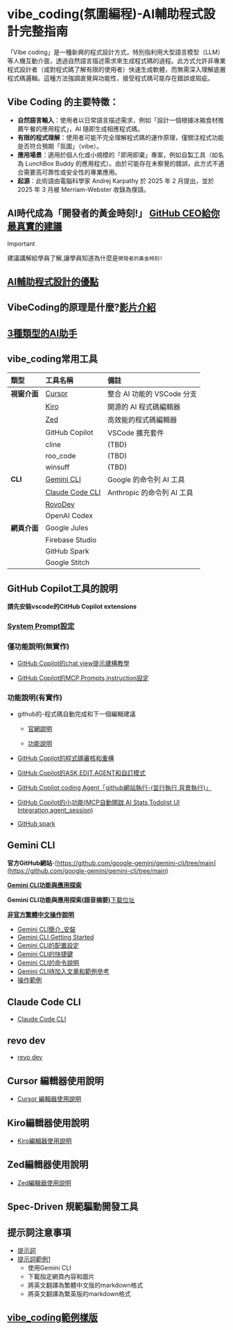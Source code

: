 # vibe_coding(氛圍編程)-AI輔助程式設計完整指南
「Vibe coding」是一種新興的程式設計方式，特別指利用大型語言模型（LLM）等人機互動介面，透過自然語言描述需求來生成程式碼的過程。此方式允許非專業程式設計者（或對程式碼了解有限的使用者）快速生成軟體，而無需深入理解底層程式碼邏輯。這種方法強調直覺與功能性，接受程式碼可能存在錯誤或瑕疵。

## Vibe Coding 的主要特徵：
- **自然語言輸入**：使用者以日常語言描述需求，例如「設計一個根據冰箱食材推薦午餐的應用程式」，AI 隨即生成相應程式碼。
- **有限的程式理解**：使用者可能不完全理解程式碼的運作原理，僅關注程式功能是否符合預期「氛圍」（vibe）。
- **應用場景**：適用於個人化或小規模的「即用即棄」專案，例如自製工具（如名為 LunchBox Buddy 的應用程式）。由於可能存在未察覺的錯誤，此方式不適合需要高可靠性或安全性的專業應用。
- **起源**：此術語由電腦科學家 Andrej Karpathy 於 2025 年 2 月提出，並於 2025 年 3 月被 Merriam-Webster 收錄為俚語。

## AI時代成為「開發者的黃金時刻!」 [GitHub CEO給你最真實的建議](./vibe_coding時代_github_ceo_建議)

> [!IMPORTANT]
> 建議講解給學員了解,讓學員知道為什麼是`開發者的黃金時刻!`

## [AI輔助程式設計的優點](./AI輔助程式設計的優點)


## VibeCoding的原理是什麼?[影片介紹](https://youtu.be/ZXzYZ2fk-vk?si=pqpf7jbQPACJmrN6)

## [3種類型的AI助手](./3種類型的AI助手)

## vibe_coding常用工具

| 類型 | 工具名稱 | 備註 |
| :--- | :--- | :--- |
| **視窗介面** | [Cursor](./cursor/README.md) | 整合 AI 功能的 VSCode 分支 |
| | [Kiro](./kiro/README.md) | 開源的 AI 程式碼編輯器 |
| | [Zed](./zed/README.md) | 高效能的程式碼編輯器 |
| | GitHub Copilot | VSCode 擴充套件 |
| | cline | (TBD) |
| | roo_code | (TBD) |
| | winsuff | (TBD) |
| **CLI** | [Gemini CLI](./gemini_cli/gemini_簡介_安裝.md) | Google 的命令列 AI 工具 |
| | [Claude Code CLI](./claude_code_cli/README.md) | Anthropic 的命令列 AI 工具 |
| | [RovoDev](./revo_dev/README.md) | |
| | OpenAI Codex | |
| **網頁介面** | Google Jules | |
| | Firebase Studio | |
| | GitHub Spark | |
| | Google Stitch | |

## GitHub Copilot工具的說明

**請先安裝vscode的CitHub Copilot extensions**


### [System Prompt設定](./github_copilot/github_system_prompt)







### 僅功能說明(無實作)

- [GitHub Copilot的chat view提示建構教學](./github_copilot/github_copilot_提示建構)

- [GitHub Copilot的MCP,Prompts,instruction設定](./github_copilot/mcp_prompts_instruction)


### 功能說明(有實作)

- github的-程式碼自動完成和下一個編輯建議

	- [官網說明](https://code.visualstudio.com/docs/copilot/ai-powered-suggestions#_next-edit-suggestions)

	- [功能說明](./github_copilot/程式碼自動完成和下一個編輯建議/README.md)

- [GitHub Copilot的程式碼審核和重構](./github_copilot/GitHub_Code_Review)

- [GitHub Copilot的ASK,EDIT,AGENT和自訂模式](./github_copilot/ask_edit_agent_自訂模式)


- [GitHub Copilot coding Agent「github網站執行-(並行執行,背景執行)」](./github_copilot/GitHub_Copilot_coding_Agent)

- [GitHub Copilot的小功能(MCP自動開啟,AI Stats,Todolist,UI Integration,agent_session)](./github_copilot/github_實用小工具)

- [GitHub spark](https://docs.github.com/en/copilot/tutorials/easy-apps-with-spark)

## Gemini CLI
**官方GitHub網站**-[https://github.com/google-gemini/gemini-cli/tree/main](https://github.com/google-gemini/gemini-cli/tree/main)

[**Gemini CLI功能與應用探索**](./gemini_cli/功能與應用探索.md)

**Gemini CLI功能與應用探索(語音摘要)**[下載位址](./gemini_cli/voice/突破性開發體驗Google_Gemini_CLI如何轉型你的程式碼協作與AI代理工作流.mp3)

[**非官方繁體中文操作說明**](https://gemini-cli.gh.miniasp.com/extension.html)
- [Gemini CLI簡介_安裝](./gemini_cli/gemini_簡介_安裝.md)
- [Gemini CLI Getting Started](./gemini_cli/gemini_getting_started.md)
- [Gemini CLI的配置設定](./gemini_cli/gemini_配置設定.md)
- [Gemini CLI的快捷鍵](./gemini_cli/gemini_快捷鍵.md)
- [Gemini CLI的命令說明](./gemini_cli/gemini_命令說明.md)
- [Gemini CLI待加入文章和範例參考](./gemini_cli/gemini_chatGPT提供.md)
- [操作範例](./gemini_cli/操作範例.md)

## Claude Code CLI

- [Claude Code CLI](./claude_code_cli/README.md)

## revo dev

- [revo dev](./revo_dev/README.md)

## Cursor 編輯器使用說明

- [Cursor 編輯器使用說明](./cursor/README.md)

## Kiro編輯器使用說明

- [Kiro編輯器使用說明](./kiro/README.md)

## Zed編輯器使用說明

- [Zed編輯器使用說明](./zed/README.md)

## Spec-Driven 規範驅動開發工具

## 提示詞注意事項

- [提示詞](./prompt/README.md)
- [提示詞範例1](./prompt/範例1/README.md)
	- 使用Gemini CLI
	- 下載指定網頁內容和圖片
	- 將英文翻譯為繁體中文版的markdown格式
	- 將英文翻譯為繁英版的markdown格式


## [vibe_coding範例樣版](./vibe_coding範例樣版)